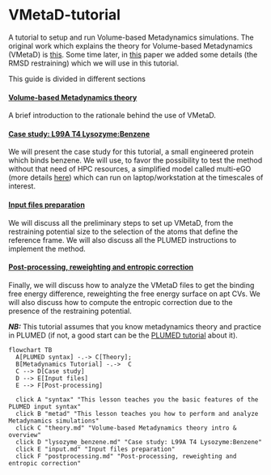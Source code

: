 # VMetaD-tutorial
A tutorial to setup and run Volume-based Metadynamics simulations. The original work which explains the theory for Volume-based Metadynamics (VMetaD) is [this](https://doi.org/10.1021/acs.jpclett.9b01183). Some time later, in [this](https://doi.org/10.1021/acs.jctc.1c00649) paper we added some details (the RMSD restraining) which we will use in this tutorial.

This guide is divided in different sections

#### [Volume-based Metadynamics theory](theory.md)
A brief introduction to the rationale behind the use of VMetaD.

#### [Case study: L99A T4 Lysozyme:Benzene](lysozyme_benzene.md)
We will present the case study for this tutorial, a small engineered protein which binds benzene. We will use, to favor the possibility to test the method without that need of HPC resources, a simplified model called multi-eGO (more details [here](https://doi.org/10.26434/chemrxiv-2024-jcmgc)) which can run on laptop/workstation at the timescales of interest. 

#### [Input files preparation](input.md)
We will discuss all the preliminary steps to set up VMetaD, from the restraining potential size to the selection of the atoms that define the reference frame. We will also discuss all the PLUMED instructions to implement the method.

#### [Post-processing, reweighting and entropic correction](postprocessing.md)
Finally, we will discuss how to analyze the VMetaD files to get the binding free energy difference, reweighting the free energy surface on apt CVs. We will also discuss how to compute the entropic correction due to the presence of the restraining potential. 

___NB:___ This tutorial assumes that you know metadynamics theory and practice in PLUMED (if not, a good start can be the [PLUMED tutorial](https://www.plumed-tutorials.org/lessons/21/004/data/NAVIGATION.html) about it).


```mermaid
flowchart TB
  A[PLUMED syntax] -.-> C[Theory];
  B[Metadynamics Tutorial] -.->  C
  C --> D[Case study]
  D --> E[Input files]
  E --> F[Post-processing]
  
  click A "syntax" "This lesson teaches you the basic features of the PLUMED input syntax"
  click B "metad" "This lesson teaches you how to perform and analyze Metadynamics simulations"
  click C "theory.md" "Volume-based Metadynamics theory intro & overview"
  click D "lysozyme_benzene.md" "Case study: L99A T4 Lysozyme:Benzene"
  click E "input.md" "Input files preparation"
  click F "postprocessing.md" "Post-processing, reweighting and entropic correction"
```
